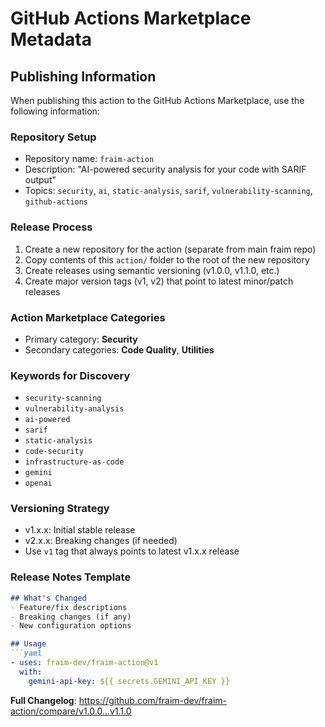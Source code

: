 # GitHub Actions Marketplace Metadata

## Publishing Information

When publishing this action to the GitHub Actions Marketplace, use the following information:

### Repository Setup
- Repository name: `fraim-action`
- Description: "AI-powered security analysis for your code with SARIF output"
- Topics: `security`, `ai`, `static-analysis`, `sarif`, `vulnerability-scanning`, `github-actions`

### Release Process
1. Create a new repository for the action (separate from main fraim repo)
2. Copy contents of this `action/` folder to the root of the new repository
3. Create releases using semantic versioning (v1.0.0, v1.1.0, etc.)
4. Create major version tags (v1, v2) that point to latest minor/patch releases

### Action Marketplace Categories
- Primary category: **Security**
- Secondary categories: **Code Quality**, **Utilities**

### Keywords for Discovery
- `security-scanning`
- `vulnerability-analysis`
- `ai-powered`
- `sarif`
- `static-analysis`
- `code-security`
- `infrastructure-as-code`
- `gemini`
- `openai`

### Versioning Strategy
- v1.x.x: Initial stable release
- v2.x.x: Breaking changes (if needed)
- Use `v1` tag that always points to latest v1.x.x release

### Release Notes Template
```markdown
## What's Changed
- Feature/fix descriptions
- Breaking changes (if any)
- New configuration options

## Usage
```yaml
- uses: fraim-dev/fraim-action@v1
  with:
    gemini-api-key: ${{ secrets.GEMINI_API_KEY }}
```

**Full Changelog**: https://github.com/fraim-dev/fraim-action/compare/v1.0.0...v1.1.0
 
